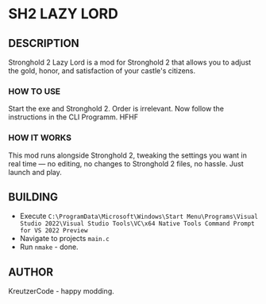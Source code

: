# SH2 LAZY LORD

## DESCRIPTION

Stronghold 2 Lazy Lord is a mod for Stronghold 2 that allows you to adjust the gold, honor, and satisfaction of your castle's citizens.

### HOW TO USE

Start the exe and Stronghold 2. Order is irrelevant. Now follow the instructions in the CLI Programm. HFHF

### HOW IT WORKS

This mod runs alongside Stronghold 2, tweaking the settings you want in real time — no editing, no changes to Stronghold 2 files, no hassle. Just launch and play.

## BUILDING

- Execute `C:\ProgramData\Microsoft\Windows\Start Menu\Programs\Visual Studio 2022\Visual Studio Tools\VC\x64 Native Tools Command Prompt for VS 2022 Preview`
- Navigate to projects `main.c`
- Run `nmake` - done.

## AUTHOR

KreutzerCode - happy modding.
